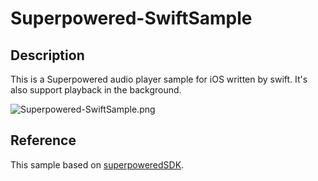 # Superpowered-SwiftSample

## Description
This is a Superpowered audio player sample for iOS written by swift. It's also support playback in the background. 

![Superpowered-SwiftSample.png](https://github.com/AtsushiOtsubo/Superpowered-SwiftSample/blob/images/Superpowered-SwiftSample.png?raw=true)

## Reference
This sample based on [superpoweredSDK](https://github.com/superpoweredSDK/Low-Latency-Android-iOS-Linux-Windows-tvOS-macOS-Interactive-Audio-Platform).

